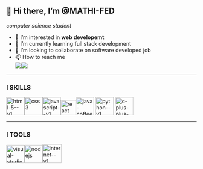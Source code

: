 ## 👋 Hi there, I’m @MATHI-FED
*computer science student*
- 👀 I’m interested in **web developemt**
- 🌱 I’m currently learning full stack development
- 💞️ I’m looking to collaborate on software developed job
- 📫 How to reach me
  <br/>
  [<img src="https://img.shields.io/badge/LinkedIn-0077B5?style=for-the-badge&logo=linkedin&logoColor=white"/>](https://www.linkedin.com/in/mathivanan04)[<img src="https://img.shields.io/badge/Gmail-D14836?style=for-the-badge&logo=gmail&logoColor=white"/>](mathimathi4444@gmail.com)

---
### I SKILLS
<img width="48" height="48" src="https://img.icons8.com/color/48/html-5--v1.png" alt="html-5--v1"/><img width="48" height="48" src="https://img.icons8.com/color/48/css3.png" alt="css3"/><img width="48" height="48" src="https://img.icons8.com/color/48/javascript--v1.png" alt="javascript--v1"/><img width="40" height="40" src="https://img.icons8.com/office/40/react.png" alt="react"/><img width="48" height="48" src="https://img.icons8.com/color/48/java-coffee-cup-logo--v1.png" alt="java-coffee-cup-logo--v1"/>
<img width="48" height="48" src="https://img.icons8.com/color/48/python--v1.png" alt="python--v1"/> <img width="48" height="48" src="https://img.icons8.com/fluency/48/c-plus-plus-logo.png" alt="c-plus-plus-logo"/><br/>

---
### I TOOLS 
<img width="48" height="48" src="https://img.icons8.com/fluency/48/visual-studio-code-2019.png" alt="visual-studio-code-2019"/><img width="48" height="48" src="https://img.icons8.com/color/48/nodejs.png" alt="nodejs"/><img width="50" height="50" src="https://img.icons8.com/ios/50/internet--v1.png" alt="internet--v1"/>


